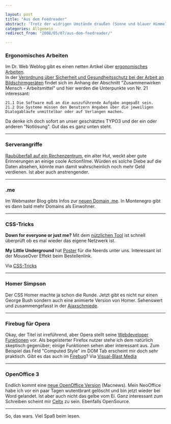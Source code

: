 ```yaml
---

layout: post
title: "Aus dem Feedreader"
abstract: 'Trotz der widrigen Umstände draußen (Sonne und blauer Himmel mit Schäfchenwolken) sitzen wir bei der Arbeit und sammeln und sammeln. Weder weltbewegend, noch Themen gebunden. (Alle Links öffnen sich im gleichen Fenster)'
categories: Allgemein
redirect_from: "2008/05/07/aus-dem-feedreader/"

---
```


### Ergonomisches Arbeiten

Im Dr. Web Weblog gibt es einen netten Artikel über [ergonomisches Arbeiten](http://www.drweb.de/weblog/weblog/?p=1139).  
In der [Verordnung über Sicherheit und Gesundheitsschutz bei der Arbeit an Bildschirmgeräten](http://bundesrecht.juris.de/bildscharbv/BJNR184300996.html) findet sich im Anhang der Abschnitt "Zusammenwirken Mensch - Arbeitsmittel" und hier werden die Unterpunkte von Nr. 21 interessant:

    
    21.1 Die Software muß an die auszuführende Aufgabe angepaßt sein.
    21.2 Die Systeme müssen den Benutzern Angaben über die jeweiligen Dialogabläufe unmittelbar oder auf Verlangen machen.
    

Da denke ich doch sofort an unser geschätztes TYPO3 und der ein oder anderen "Notlösung". Gut das es ganz unten steht.

---

### Serverangriffe

[Raubüberfall auf ein Rechenzentrum](http://www.intern.de/news/neue--meldungen/--200805073730.html), ein alter Hut, weckt aber gute Erinnerungen an einige coole Actionfilme. Würden es solche Diebe auf die Daten absehen, könnte man damit wahrscheinlich noch mehr Geld verdienen. Ist aber auch anstrengender.

---

### .me

Im Webmaster Blog gibts Infos zur [neuen Domain .me](http://blog.webmaster-homepage.de/item/1948). In Montenegro gibt es dann bald mehr Domains als Einwohner.

---

### CSS-Tricks

**Down for everyone or just me?** Mit dem [nützlichen Tool](http://www.downforeveryoneorjustme.com/) ist schnell überprüft ob es mal wieder das eigene Netzwerk ist.

**My Little Underground** hat [Poster](http://www.mylittleunderground.net/products/commands/index.htm) für die Neerds unter uns. Interessant ist der MouseOver Effekt beim Bestellenlink.

Via [CSS-Tricks](http://css-tricks.com/links-of-interest-29/)

---

### Homer Simpson

Der CSS Homer machte ja schon die Runde. Jetzt gibt es nicht nur einen George Bush sondern auch eine animierte Version von Homer. Sehenswert und zusammengefasst in der [Ajaxschmiede](http://www.ajaxschmiede.de/jquery/homer-simpson-und-george-bush-als-css-portraet/).

---

### Firebug für Opera

Okay, der Titel ist irreführend, aber Opera stellt seine [Webdeveloper](http://dev.opera.com/articles/view/introduction-to-opera-dragonfly/) [Funktionen](http://www.opera.com/products/dragonfly/) vor. Als begeisterter Firefox nutzer stehe ich dem natürlich skeptisch gegenüber; einige Funktionen sehen aber interessant aus. Zum Beispiel das Feld "Computed Style" im DOM Tab erscheint mir doch sehr praktisch. Gibt es das auch im [Firebug](https://addons.mozilla.org/de/firefox/addon/1843)? Via [Visual-Blast Media](http://www.visual-blast.com/design-news/opera-dragonfly/trackback/)

---

### OpenOffice 3

Endlich kommt eine [neue OpenOffice Version](http://www.macnews.de/news/108180) (Macnews). Mein NeoOffice habe ich vor ein paar Tagen wutentbrant gelöscht und bin jetzt wieder bei Word gelandet. Ist aber auch nicht das gelbe vom Ei. Ganz interessant zum Schreiben scheint mir [Celtx](http://www.celtx.com/overview.html) zu sein. Ebenfalls OpenSource.

---

So, das wars. Viel Spaß beim lesen.